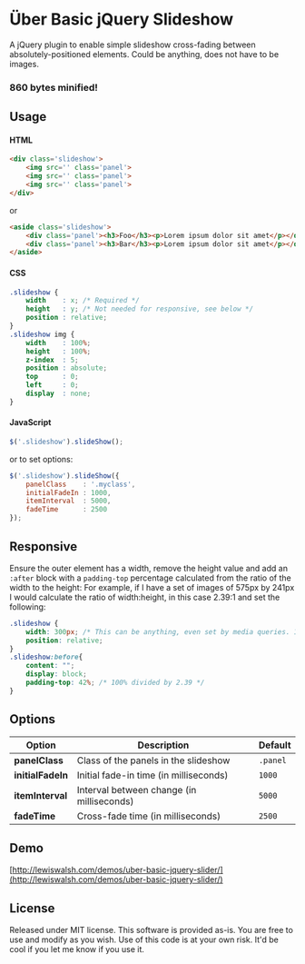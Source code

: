 # &#220;ber Basic jQuery Slideshow

A jQuery plugin to enable simple slideshow cross-fading between absolutely-positioned elements. Could be anything, does not have to be images.

### 860 bytes minified!

## Usage

#### HTML
```html
<div class='slideshow'>
	<img src='' class='panel'>
	<img src='' class='panel'>
	<img src='' class='panel'>
</div>
```
or
```html
<aside class='slideshow'>
	<div class='panel'><h3>Foo</h3><p>Lorem ipsum dolor sit amet</p></div>
	<div class='panel'><h3>Bar</h3><p>Lorem ipsum dolor sit amet</p></div>
</aside>
```

#### CSS
```css
.slideshow { 
	width    : x; /* Required */
	height   : y; /* Not needed for responsive, see below */
	position : relative;
}
.slideshow img { 
	width    : 100%; 
	height   : 100%; 
	z-index  : 5; 
	position : absolute; 
	top      : 0; 
	left     : 0; 
	display  : none;
}
```

#### JavaScript
```js
$('.slideshow').slideShow();
```
or to set options:
```js
$('.slideshow').slideShow({ 
	panelClass    : '.myclass', 
	initialFadeIn : 1000,
	itemInterval  : 5000,
	fadeTime      : 2500
});
```

## Responsive
Ensure the outer element has a width, remove the height value and add an `:after` block with a `padding-top` percentage calculated from the ratio of the width to the height: For example, if I have a set of images of 575px by 241px I would calculate the ratio of width:height, in this case 2.39:1 and set the following:
```css
.slideshow {
	width: 300px; /* This can be anything, even set by media queries. 100% would also work */
	position: relative;
}
.slideshow:before{
	content: "";
	display: block;
	padding-top: 42%; /* 100% divided by 2.39 */
}
```


## Options
|Option|Description|Default|
|---|---|---|
|**panelClass**|Class of the panels in the slideshow|`.panel`|
|**initialFadeIn**|Initial fade-in time (in milliseconds)|`1000`|
|**itemInterval**|Interval between change (in milliseconds)|`5000`|
|**fadeTime**|Cross-fade time (in milliseconds)|`2500`|

## Demo
[http://lewiswalsh.com/demos/uber-basic-jquery-slider/](http://lewiswalsh.com/demos/uber-basic-jquery-slider/)

## License
Released under MIT license. This software is provided as-is. You are free to use and modify as you wish. Use of this code is at your own risk. It'd be cool if you let me know if you use it.
